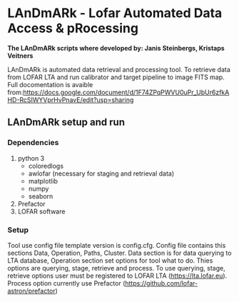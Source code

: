 # LAnDmARk -  Lofar Automated Data Access & pRocessing

**The LAnDmARk scripts where developed by:  Janis Steinbergs, Kristaps Veitners**

LAnDmARk is automated data retrieval and processing tool. To retrieve data from LOFAR LTA and run calibrator and target pipeline to image FITS map. Full docomentation is avaible from:https://docs.google.com/document/d/1F74ZPqPWVU0uPr_UbUr6zfkAHD-RcSIWYVprHvPnavE/edit?usp=sharing

## LAnDmARk setup and run
### Dependencies
1. python 3
   - coloredlogs
   - awlofar (necessary for staging and retrieval data)
   - matplotlib
   - numpy
   - seaborn
2. Prefactor
3. LOFAR software
### Setup

Tool use config file template version is config.cfg. Config file contains this sections Data, Operation, Paths, Cluster. Data section is for data querying to LTA database, Operation section set options for tool what to do. Thies options are querying, stage, retrieve and process. To use querying, stage, retrieve options user must be registered to LOFAR LTA (https://lta.lofar.eu).  Process option currently use Prefactor (https://github.com/lofar-astron/prefactor)
